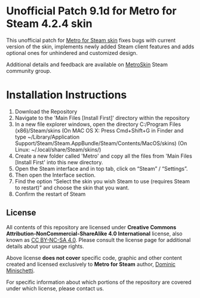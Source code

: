 # Unofficial Patch 9.1d for Metro for Steam 4.2.4 skin

This unofficial patch for [Metro for Steam skin](https://metroforsteam.com) fixes bugs with current version of the skin, implements newly added Steam client features and adds optional ones for unhindered and customized design.

Additional details and feedback are available on [MetroSkin](https://steamcommunity.com/groups/metroskin) Steam community group.

# Installation Instructions

1. Download the Repository
2. Navigate to the 'Main Files [Install First]' directory within the repository
3. In a new file explorer windows, open the directory C:/Program Files (x86)/Steam/skins
        (On MAC OS X: Press Cmd+Shift+G in Finder and type ~/Library/Application Support/Steam/Steam.AppBundle/Steam/Contents/MacOS/skins)
        (On Linux: ~/.local/share/Steam/skins/)
4. Create a new folder called 'Metro' and copy all the files from 'Main Files [Install First' into this new directory.
5. Open the Steam interface and in top tab, click on “Steam” / “Settings”.
6. Then open the Interface section.
7. Find the option “Select the skin you wish Steam to use (requires Steam to restart)” and choose the skin that you want.
8. Confirm the restart of Steam

## License

All contents of this repository are licensed under **Creative Commons Attribution-NonCommercial-ShareAlike 4.0 International** license, also known as [CC BY-NC-SA 4.0](https://creativecommons.org/licenses/by-nc-sa/4.0). Please consult the license page for additional details about your usage rights.

Above license **does not cover** specific code, graphic and other content created and licensed exclusively to **Metro for Steam** author, [Dominic Minischetti](https://github.com/minischetti).

For specific information about which portions of the repository are covered under which license, please contact us.
